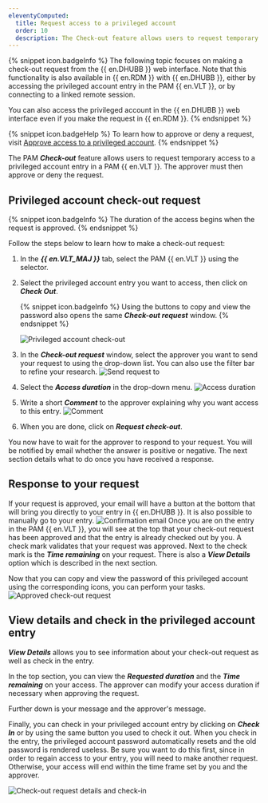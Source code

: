 ```yaml
---
eleventyComputed:
  title: Request access to a privileged account
  order: 10
  description: The Check-out feature allows users to request temporary access to a privileged account entry in a PAM {{ en.VLT }}. The approver must then approve or deny the request.
---
```

{% snippet icon.badgeInfo %}
The following topic focuses on making a check-out request from the {{ en.DHUBB }} web interface. Note that this functionality is also available in {{ en.RDM }} with {{ en.DHUBB }}, either by accessing the privileged account entry in the PAM {{ en.VLT }}, or by connecting to a linked remote session.  

You can also access the privileged account in the {{ en.DHUBB }} web interface even if you make the request in {{ en.RDM }}.
{% endsnippet %}  

{% snippet icon.badgeHelp %}
To learn how to approve or deny a request, visit [Approve access to a privileged account](/hub/privileged-access-management/privileged-accounts/approve-access-privileged-account/).
{% endsnippet %}  

The PAM ***Check-out*** feature allows users to request temporary access to a privileged account entry in a PAM {{ en.VLT }}. The approver must then approve or deny the request.

## Privileged account check-out request

{% snippet icon.badgeInfo %}
The duration of the access begins when the request is approved.
{% endsnippet %}  

Follow the steps below to learn how to make a check-out request:

1. In the ***{{ en.VLT_MAJ }}*** tab, select the PAM {{ en.VLT }} using the selector.
1. Select the privileged account entry you want to access, then click on ***Check Out***.

   {% snippet icon.badgeInfo %}
   Using the buttons to copy and view the password also opens the same ***Check-out request*** window.
   {% endsnippet %}  

   ![Privileged account check-out](https://webdevolutions.azureedge.net/docs/en/hub/Hub2319.png)
1. In the ***Check-out request*** window, select the approver you want to send your request to using the drop-down list. You can also use the filter bar to refine your research.
![Send request to](https://webdevolutions.azureedge.net/docs/en/hub/Hub2304.png)
1. Select the ***Access duration*** in the drop-down menu.
![Access duration](https://webdevolutions.azureedge.net/docs/en/hub/Hub2305.png)
1. Write a short ***Comment*** to the approver explaining why you want access to this entry.
![Comment](https://webdevolutions.azureedge.net/docs/en/hub/Hub2310.png)
1. When you are done, click on ***Request check-out***.  

You now have to wait for the approver to respond to your request. You will be notified by email whether the answer is positive or negative. The next section details what to do once you have received a response.

## Response to your request

If your request is approved, your email will have a button at the bottom that will bring you directly to your entry in {{ en.DHUBB }}. It is also possible to manually go to your entry.
![Confirmation email](https://webdevolutions.azureedge.net/docs/en/hub/Hub2306.png)
Once you are on the entry in the PAM {{ en.VLT }}, you will see at the top that your check-out request has been approved and that the entry is already checked out by you. A check mark validates that your request was approved. Next to the check mark is the ***Time remaining*** on your request. There is also a ***View Details*** option which is described in the next section.  

Now that you can copy and view the password of this privileged account using the corresponding icons, you can perform your tasks.
![Approved check-out request](https://webdevolutions.azureedge.net/docs/en/hub/Hub2318.png)

## View details and check in the privileged account entry

***View Details*** allows you to see information about your check-out request as well as check in the entry.

In the top section, you can view the ***Requested duration*** and the ***Time remaining*** on your access. The approver can modify your access duration if necessary when approving the request.

Further down is your message and the approver's message.

Finally, you can check in your privileged account entry by clicking on ***Check In*** or by using the same button you used to check it out. When you check in the entry, the privileged account password automatically resets and the old password is rendered useless. Be sure you want to do this first, since in order to regain access to your entry, you will need to make another request. Otherwise, your access will end within the time frame set by you and the approver.

![Check-out request details and check-in](https://webdevolutions.azureedge.net/docs/en/hub/Hub2309.png)
